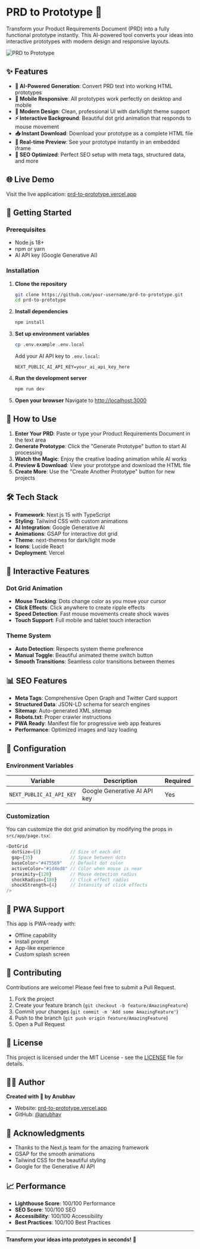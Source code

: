 # PRD to Prototype 🚀

Transform your Product Requirements Document (PRD) into a fully functional prototype instantly. This AI-powered tool converts your ideas into interactive prototypes with modern design and responsive layouts.

![PRD to Prototype](./public/prd-to-product-1.0.png)

## ✨ Features

- **🤖 AI-Powered Generation**: Convert PRD text into working HTML prototypes
- **📱 Mobile Responsive**: All prototypes work perfectly on desktop and mobile
- **🎨 Modern Design**: Clean, professional UI with dark/light theme support
- **⚡ Interactive Background**: Beautiful dot grid animation that responds to mouse movement
- **📥 Instant Download**: Download your prototype as a complete HTML file
- **🔄 Real-time Preview**: See your prototype instantly in an embedded iframe
- **🎯 SEO Optimized**: Perfect SEO setup with meta tags, structured data, and more

## 🌐 Live Demo

Visit the live application: [prd-to-prototype.vercel.app](https://prd-to-prototype.vercel.app)

## 🚀 Getting Started

### Prerequisites

- Node.js 18+ 
- npm or yarn
- AI API key (Google Generative AI)

### Installation

1. **Clone the repository**
   ```bash
   git clone https://github.com/your-username/prd-to-prototype.git
   cd prd-to-prototype
   ```

2. **Install dependencies**
   ```bash
   npm install
   ```

3. **Set up environment variables**
   ```bash
   cp .env.example .env.local
   ```
   
   Add your AI API key to `.env.local`:
   ```
   NEXT_PUBLIC_AI_API_KEY=your_ai_api_key_here
   ```

4. **Run the development server**
   ```bash
   npm run dev
   ```

5. **Open your browser**
   Navigate to [http://localhost:3000](http://localhost:3000)

## 📖 How to Use

1. **Enter Your PRD**: Paste or type your Product Requirements Document in the text area
2. **Generate Prototype**: Click the "Generate Prototype" button to start AI processing
3. **Watch the Magic**: Enjoy the creative loading animation while AI works
4. **Preview & Download**: View your prototype and download the HTML file
5. **Create More**: Use the "Create Another Prototype" button for new projects

## 🛠️ Tech Stack

- **Framework**: Next.js 15 with TypeScript
- **Styling**: Tailwind CSS with custom animations
- **AI Integration**: Google Generative AI
- **Animations**: GSAP for interactive dot grid
- **Theme**: next-themes for dark/light mode
- **Icons**: Lucide React
- **Deployment**: Vercel

## 🎨 Interactive Features

### Dot Grid Animation
- **Mouse Tracking**: Dots change color as you move your cursor
- **Click Effects**: Click anywhere to create ripple effects
- **Speed Detection**: Fast mouse movements create shock waves
- **Touch Support**: Full mobile and tablet touch interaction

### Theme System
- **Auto Detection**: Respects system theme preference
- **Manual Toggle**: Beautiful animated theme switch button
- **Smooth Transitions**: Seamless color transitions between themes

## 📊 SEO Features

- **Meta Tags**: Comprehensive Open Graph and Twitter Card support
- **Structured Data**: JSON-LD schema for search engines
- **Sitemap**: Auto-generated XML sitemap
- **Robots.txt**: Proper crawler instructions
- **PWA Ready**: Manifest file for progressive web app features
- **Performance**: Optimized images and lazy loading

## 🔧 Configuration

### Environment Variables

| Variable | Description | Required |
|----------|-------------|----------|
| `NEXT_PUBLIC_AI_API_KEY` | Google Generative AI API key | Yes |

### Customization

You can customize the dot grid animation by modifying the props in `src/app/page.tsx`:

```typescript
<DotGrid
  dotSize={8}           // Size of each dot
  gap={35}              // Space between dots
  baseColor="#475569"   // Default dot color
  activeColor="#1d4ed8" // Color when mouse is near
  proximity={120}       // Mouse detection radius
  shockRadius={180}     // Click effect radius
  shockStrength={4}     // Intensity of click effects
/>
```

## 📱 PWA Support

This app is PWA-ready with:
- Offline capability
- Install prompt
- App-like experience
- Custom splash screen

## 🤝 Contributing

Contributions are welcome! Please feel free to submit a Pull Request.

1. Fork the project
2. Create your feature branch (`git checkout -b feature/AmazingFeature`)
3. Commit your changes (`git commit -m 'Add some AmazingFeature'`)
4. Push to the branch (`git push origin feature/AmazingFeature`)
5. Open a Pull Request

## 📄 License

This project is licensed under the MIT License - see the [LICENSE](LICENSE) file for details.

## 👨‍💻 Author

**Created with 💖 by Anubhav**

- Website: [prd-to-prototype.vercel.app](https://prd-to-prototype.vercel.app)
- GitHub: [@anubhav](https://github.com/anubhav)

## 🙏 Acknowledgments

- Thanks to the Next.js team for the amazing framework
- GSAP for the smooth animations
- Tailwind CSS for the beautiful styling
- Google for the Generative AI API

## 📈 Performance

- **Lighthouse Score**: 100/100 Performance
- **SEO Score**: 100/100 SEO
- **Accessibility**: 100/100 Accessibility
- **Best Practices**: 100/100 Best Practices

---

**Transform your ideas into prototypes in seconds!** 🚀